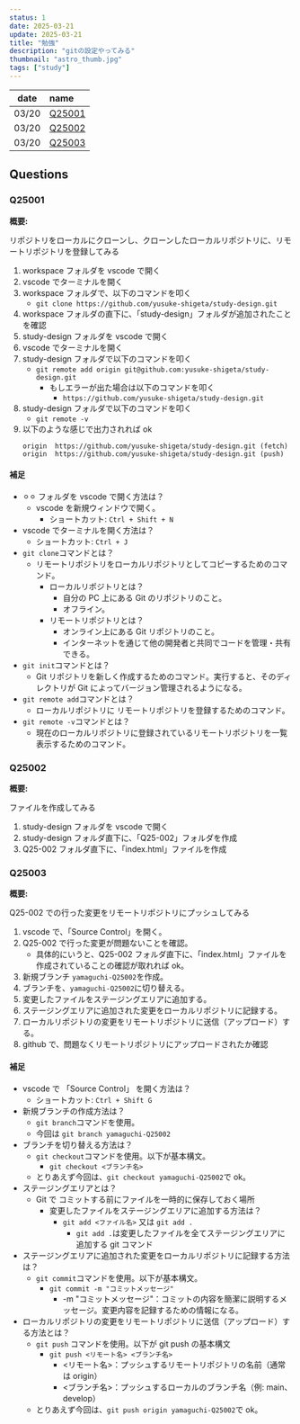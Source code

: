 ```yaml
---
status: 1
date: 2025-03-21
update: 2025-03-21
title: "勉強"
description: "gitの設定やってみる"
thumbnail: "astro_thumb.jpg"
tags: ["study"]
---
```


| date  | name              |
| :---: | :---------------- |
| 03/20 | [Q25001](#q25001) |
| 03/20 | [Q25002](#q25002) |
| 03/20 | [Q25003](#q25003) |

## Questions

### Q25001

**概要:**

リポジトリをローカルにクローンし、クローンしたローカルリポジトリに、リモートリポジトリを登録してみる

1. workspace フォルダを vscode で開く
2. vscode でターミナルを開く
3. workspace フォルダで、以下のコマンドを叩く
   - `git clone https://github.com/yusuke-shigeta/study-design.git`
4. workspace フォルダの直下に、「study-design」フォルダが追加されたことを確認
5. study-design フォルダを vscode で開く
6. vscode でターミナルを開く
7. study-design フォルダで以下のコマンドを叩く
   - `git remote add origin git@github.com:yusuke-shigeta/study-design.git`
     - もしエラーが出た場合は以下のコマンドを叩く
       - `https://github.com/yusuke-shigeta/study-design.git`
8. study-design フォルダで以下のコマンドを叩く
   - `git remote -v`
9. 以下のような感じで出力されれば ok
   ```
   origin  https://github.com/yusuke-shigeta/study-design.git (fetch)
   origin  https://github.com/yusuke-shigeta/study-design.git (push)
   ```

#### 補足

- ⚪︎⚪︎ フォルダを vscode で開く方法は？
  - vscode を新規ウィンドウで開く。
    - ショートカット: `Ctrl + Shift + N`
- vscode でターミナルを開く方法は？
  - ショートカット: `Ctrl + J`
- `git clone`コマンドとは？
  - リモートリポジトリをローカルリポジトリとしてコピーするためのコマンド。
    - ローカルリポジトリとは？
      - 自分の PC 上にある Git のリポジトリのこと。
      - オフライン。
    - リモートリポジトリとは？
      - オンライン上にある Git リポジトリのこと。
      - インターネットを通じて他の開発者と共同でコードを管理・共有できる。
- `git init`コマンドとは？
  - Git リポジトリを新しく作成するためのコマンド。実行すると、そのディレクトリが Git によってバージョン管理されるようになる。
- `git remote add`コマンドとは？
  - ローカルリポジトリに リモートリポジトリを登録するためのコマンド。
- `git remote -v`コマンドとは？
  - 現在のローカルリポジトリに登録されているリモートリポジトリを一覧表示するためのコマンド。

### Q25002

**概要:**

ファイルを作成してみる

1. study-design フォルダを vscode で開く
2. study-design フォルダ直下に、「Q25-002」フォルダを作成
3. Q25-002 フォルダ直下に、「index.html」ファイルを作成

### Q25003

**概要:**

Q25-002 での行った変更をリモートリポジトリにプッシュしてみる

1. vscode で、「Source Control」を開く。
2. Q25-002 で行った変更が問題ないことを確認。
   - 具体的にいうと、Q25-002 フォルダ直下に、「index.html」ファイルを作成されていることの確認が取れれば ok。
3. 新規ブランチ `yamaguchi-Q25002`を作成。
4. ブランチを、`yamaguchi-Q25002`に切り替える。
5. 変更したファイルをステージングエリアに追加する。
6. ステージングエリアに追加された変更をローカルリポジトリに記録する。
7. ローカルリポジトリの変更をリモートリポジトリに送信（アップロード）する。
8. github で、問題なくリモートリポジトリにアップロードされたか確認

#### 補足

- vscode で 「Source Control」 を開く方法は？
  - ショートカット: `Ctrl + Shift G`
- 新規ブランチの作成方法は？
  - `git branch`コマンドを使用。
  - 今回は `git branch yamaguchi-Q25002`
- ブランチを切り替える方法は？
  - `git checkout`コマンドを使用。以下が基本構文。
    - `git checkout <ブランチ名>`
  - とりあえず今回は、`git checkout yamaguchi-Q25002`で ok。
- ステージングエリアとは？
  - Git で コミットする前にファイルを一時的に保存しておく場所
    - 変更したファイルをステージングエリアに追加する方法は？
      - `git add <ファイル名>` 又は `git add .`
        - `git add .`は変更したファイルを全てステージングエリアに追加する git コマンド
- ステージングエリアに追加された変更をローカルリポジトリに記録する方法は？
  - `git commit`コマンドを使用。以下が基本構文。
    - `git commit -m "コミットメッセージ"`
      - -m "コミットメッセージ"：コミットの内容を簡潔に説明するメッセージ。変更内容を記録するための情報になる。
- ローカルリポジトリの変更をリモートリポジトリに送信（アップロード）する方法とは？
  - `git push` コマンドを使用。以下が git push の基本構文
    - `git push <リモート名> <ブランチ名>`
      - <リモート名>：プッシュするリモートリポジトリの名前（通常は origin）
      - <ブランチ名>：プッシュするローカルのブランチ名（例: main、develop）
  - とりあえず今回は、`git push origin yamaguchi-Q25002`で ok。
